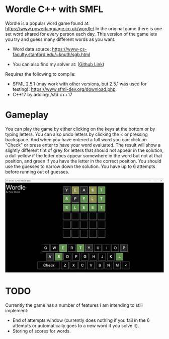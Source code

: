 # Wordle C++ with SMFL

Wordle is a popular word game found at: https://www.powerlanguage.co.uk/wordle/
In the original game there is one set word shared for every person each day. This version of the game lets you try and guess many different words as you want. 

* Word data source: https://www-cs-faculty.stanford.edu/~knuth/sgb.html

* You can also find my solver at: ([Github Link](https://github.com/Squirrelbear/Wordle-Solver))

Requires the following to compile:
* SFML 2.5.1 (may work with other versions, but 2.5.1 was used for testing): https://www.sfml-dev.org/download.php
* C++17 by adding: /std:c++17

# Gameplay

You can play the game by either clicking on the keys at the bottom or by typing letters. You can also undo letters by clicking the \< or pressing backspace. And when you have entered a full word you can click on "Check" or press enter to have your word evaluated. The result will show a slightly different tint of grey for letters that should not appear in the solution, a dull yellow if the letter does appear somewhere in the word but not at that position, and green if you have the letter in the correct position. You should use the guesses to narrow down the solution. You have up to 6 attempts before running out of guesses. 

<img src="./images/image01.jpg">

# TODO

Currently the game has a number of features I am intending to still implement:
* End of attempts window (currently does nothing if you fail in the 6 attempts or automatically goes to a new word if you solve it).
* Storing of scores for words.